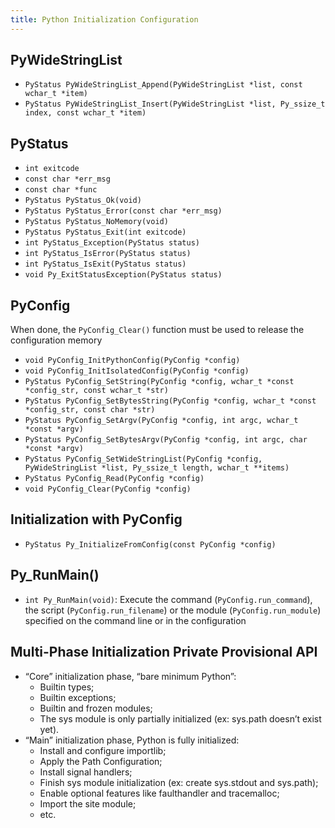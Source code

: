 ```yaml
---
title: Python Initialization Configuration
---
```


## PyWideStringList

- `PyStatus PyWideStringList_Append(PyWideStringList *list, const wchar_t *item)`
- `PyStatus PyWideStringList_Insert(PyWideStringList *list, Py_ssize_t index, const wchar_t *item)`

## PyStatus

- `int exitcode`
- `const char *err_msg`
- `const char *func`
- `PyStatus PyStatus_Ok(void)`
- `PyStatus PyStatus_Error(const char *err_msg)`
- `PyStatus PyStatus_NoMemory(void)`
- `PyStatus PyStatus_Exit(int exitcode)`
- `int PyStatus_Exception(PyStatus status)`
- `int PyStatus_IsError(PyStatus status)`
- `int PyStatus_IsExit(PyStatus status)`
- `void Py_ExitStatusException(PyStatus status)`

## PyConfig

When done, the `PyConfig_Clear()` function must be used to release the configuration memory

- `void PyConfig_InitPythonConfig(PyConfig *config)`
- `void PyConfig_InitIsolatedConfig(PyConfig *config)`
- `PyStatus PyConfig_SetString(PyConfig *config, wchar_t *const *config_str, const wchar_t *str)`
- `PyStatus PyConfig_SetBytesString(PyConfig *config, wchar_t *const *config_str, const char *str)`
- `PyStatus PyConfig_SetArgv(PyConfig *config, int argc, wchar_t *const *argv)`
- `PyStatus PyConfig_SetBytesArgv(PyConfig *config, int argc, char *const *argv)`
- `PyStatus PyConfig_SetWideStringList(PyConfig *config, PyWideStringList *list, Py_ssize_t length, wchar_t **items)`
- `PyStatus PyConfig_Read(PyConfig *config)`
- `void PyConfig_Clear(PyConfig *config)`

## Initialization with PyConfig

- `PyStatus Py_InitializeFromConfig(const PyConfig *config)`

## Py_RunMain()

- `int Py_RunMain(void)`: Execute the command (`PyConfig.run_command`), the script (`PyConfig.run_filename`) or the module (`PyConfig.run_module`) specified on the command line or in the configuration

## Multi-Phase Initialization Private Provisional API

- “Core” initialization phase, “bare minimum Python”:
    + Builtin types;
    + Builtin exceptions;
    + Builtin and frozen modules;
    + The sys module is only partially initialized (ex: sys.path doesn’t exist yet).
- “Main” initialization phase, Python is fully initialized:
    + Install and configure importlib;
    + Apply the Path Configuration;
    + Install signal handlers;
    + Finish sys module initialization (ex: create sys.stdout and sys.path);
    + Enable optional features like faulthandler and tracemalloc;
    + Import the site module;
    + etc.
